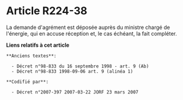 # Article R224-38

La demande d'agrément est déposée auprès du ministre chargé de l'énergie, qui en accuse réception et, le cas échéant, la fait
compléter.

**Liens relatifs à cet article**

	**Anciens textes**:

	  - Décret n°98-833 du 16 septembre 1998 - art. 9 (Ab)
	  - Décret n°98-833 1998-09-06 art. 9 (alinéa 1)

	**Codifié par**:

	  - Décret n°2007-397 2007-03-22 JORF 23 mars 2007
